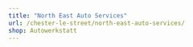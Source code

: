 ```yaml
---
title: "North East Auto Services"
url: /chester-le-street/north-east-auto-services/
shop: Autowerkstatt
---
```

